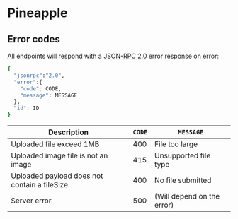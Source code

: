 # Pineapple

## Error codes

All endpoints will respond with a [JSON-RPC 2.0](https://www.jsonrpc.org/specification) error response on error:

```bash
{
  "jsonrpc":"2.0",
  "error":{
    "code": CODE,
    "message": MESSAGE
  },
  "id": ID
}
```

| Description                                                     | `CODE` | `MESSAGE`                                   |
| --------------------------------------------------------------- | ------ | ------------------------------------------- |
| Uploaded file exceed 1MB                                        | 400    | File too large                              |
| Uploaded image file is not an image                             | 415    | Unsupported file type                       |
| Uploaded payload does not contain a fileSize                    | 400    | No file submitted                           |
| Server error                                                    | 500    | (Will depend on the error)                  |                 |
